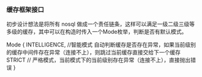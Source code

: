 ### 缓存框架接口

初步设计想法是将所有 nosql 做成一个责任链条，这样可以满足一级二级三级等多级的缓存，其中可以在构造时传入一个Mode枚举，判断是否有默认模式。

Mode {
    INTELLIGENCE, //智能模式 自动判断缓存是否存在异常，如果当前级别的缓存中间件存在异常（连接不上），则跳过当前缓存直接交给下一个缓存
    STRICT // 严格模式，当前模式下的当前级别存在异常（连接不上），直接抛出错误
}

